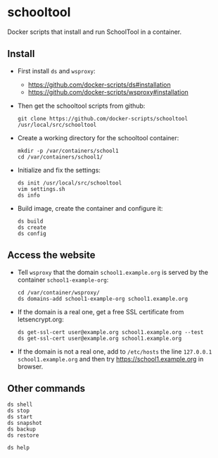 schooltool
==========

Docker scripts that install and run SchoolTool in a container.

## Install

  - First install `ds` and `wsproxy`:
     + https://github.com/docker-scripts/ds#installation
     + https://github.com/docker-scripts/wsproxy#installation

  - Then get the schooltool scripts from github:
    ```
    git clone https://github.com/docker-scripts/schooltool /usr/local/src/schooltool
    ```

  - Create a working directory for the schooltool container:
    ```
    mkdir -p /var/containers/school1
    cd /var/containers/school1/
    ```

  - Initialize and fix the settings:
    ```
    ds init /usr/local/src/schooltool
    vim settings.sh
    ds info
    ```

  - Build image, create the container and configure it:
    ```
    ds build
    ds create
    ds config
    ```


## Access the website

  - Tell `wsproxy` that the domain `school1.example.org` is served by the container `school1-example-org`:
    ```
    cd /var/container/wsproxy/
    ds domains-add school1-example-org school1.example.org
    ```

 - If the domain is a real one, get a free SSL certificate from letsencrypt.org:
    ```
    ds get-ssl-cert user@example.org school1.example.org --test
    ds get-ssl-cert user@example.org school1.example.org
    ```

 - If the domain is not a real one, add to `/etc/hosts` the line
    `127.0.0.1 school1.example.org` and then try
    https://school1.example.org in browser.


## Other commands

```
ds shell
ds stop
ds start
ds snapshot
ds backup
ds restore

ds help
```
